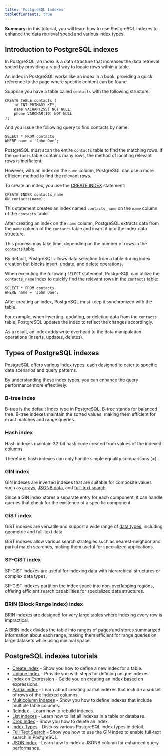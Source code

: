 ```yaml
---
title: 'PostgreSQL Indexes'
tableOfContents: true
---
```


**Summary**: in this tutorial, you will learn how to use PostgreSQL indexes to enhance the data retrieval speed and various index types.

## Introduction to PostgreSQL indexes

In PostgreSQL, an index is a data structure that increases the data retrieval speed by providing a rapid way to locate rows within a table.

An index in PostgreSQL works like an index in a book, providing a quick reference to the page where specific content can be found.

Suppose you have a table called `contacts` with the following structure:

```
CREATE TABLE contacts (
    id INT PRIMARY KEY,
    name VACHAR(255) NOT NULL,
    phone VARCHAR(10) NOT NULL
);
```

And you issue the following query to find contacts by name:

```
SELECT * FROM contacts
WHERE name = 'John Doe';
```

PostgreSQL must scan the entire `contacts` table to find the matching rows. If the `contacts` table contains many rows, the method of locating relevant rows is inefficient.

However, with an index on the `name` column, PostgreSQL can use a more efficient method to find the relevant rows.

To create an index, you use the [CREATE INDEX](/docs/postgresql/postgresql-indexes/postgresql-create-index) statement:

```
CREATE INDEX contacts_name
ON contacts(name);
```

This statement creates an index named `contacts_name` on the `name` column of the `contacts` table.

After creating an index on the `name` column, PostgreSQL extracts data from the `name` column of the `contacts` table and insert it into the index data structure.

This process may take time, depending on the number of rows in the `contacts` table.

By default, PostgreSQL allows data selection from a table during index creation but blocks [insert](/docs/postgresql/postgresql-insert), [update](/docs/postgresql/postgresql-tutorial/postgresql-update), and [delete](/docs/postgresql/postgresql-tutorial/postgresql-delete) operations.

When executing the following `SELECT` statement, PostgreSQL can utilize the `contacts_name` index to quickly find the relevant rows in the `contacts` table:

```
SELECT * FROM contacts
WHERE name = 'John Doe';
```

After creating an index, PostgreSQL must keep it synchronized with the table.

For example, when inserting, updating, or deleting data from the `contacts` table, PostgreSQL updates the index to reflect the changes accordingly.

As a result, an index adds write overhead to the data manipulation operations (inserts, updates, deletes).

## Types of PostgreSQL indexes

PostgreSQL offers various index types, each designed to cater to specific data scenarios and query patterns.

By understanding these index types, you can enhance the query performance more effectively.

### B-tree index

B-tree is the default index type in PostgreSQL. B-tree stands for balanced tree. B-tree indexes maintain the sorted values, making them efficient for exact matches and range queries.

### Hash index

Hash indexes maintain 32-bit hash code created from values of the indexed columns.

Therefore, hash indexes can only handle simple equality comparisons (=).

### GIN index

GIN indexes are inverted indexes that are suitable for composite values such as [arrays](/docs/postgresql/postgresql-array), [JSONB data](/docs/postgresql/postgresql-indexes/postgresql-json-index), and [full-text search](/docs/postgresql/postgresql-indexes/postgresql-full-text-search).

Since a GIN index stores a separate entry for each component, it can handle queries that check for the existence of a specific component.

### GiST index

GiST indexes are versatile and support a wide range of [data types](/docs/postgresql/postgresql-data-types), including geometric and full-text data.

GiST indexes allow various search strategies such as nearest-neighbor and partial match searches, making them useful for specialized applications.

### SP-GiST index

SP-GiST indexes are useful for indexing data with hierarchical structures or complex data types.

SP-GiST indexes partition the index space into non-overlapping regions, offering efficient search capabilities for specialized data structures.

### BRIN (Block Range Index) index

BRIN indexes are designed for very large tables where indexing every row is impractical.

A BRIN index divides the table into ranges of pages and stores summarized information about each range, making them efficient for range queries on large datasets while using minimal space.

## PostgreSQL indexes tutorials

- [Create Index](/docs/postgresql/postgresql-indexes/postgresql-create-index) - Show you how to define a new index for a table.
- [Unique Index](/docs/postgresql/postgresql-indexes/postgresql-unique-index) - Provide you with steps for defining unique indexes.
- [Index on Expression](/docs/postgresql/postgresql-indexes/postgresql-index-on-expression) - Guide you on creating an index based on expressions.
- [Partial index](/docs/postgresql/postgresql-indexes/postgresql-partial-index) - Learn about creating partial indexes that include a subset of rows of the indexed columns.
- [Multicolumn Indexes](/docs/postgresql/postgresql-indexes/postgresql-multicolumn-indexes) - Show you how to define indexes that include multiple table columns.
- [Reindex](/docs/postgresql/postgresql-indexes/postgresql-reindex) - Learn how to rebuild indexes.
- [List indexes](/docs/postgresql/postgresql-indexes/postgresql-list-indexes) - Learn how to list all indexes in a table or database.
- [Drop Index](/docs/postgresql/postgresql-indexes/postgresql-drop-index) - Show you how to delete an index.
- [Index Types](/docs/postgresql/postgresql-indexes/postgresql-index-types) - Discuss various PostgreSQL index types in detail.
- [Full Text Search](/docs/postgresql/postgresql-indexes/postgresql-full-text-search) - Show you how to use the GIN index to enable full-text search in PostgreSQL.
- [JSON index](/docs/postgresql/postgresql-indexes/postgresql-json-index) - Learn how to index a JSONB column for enhanced query performance.
